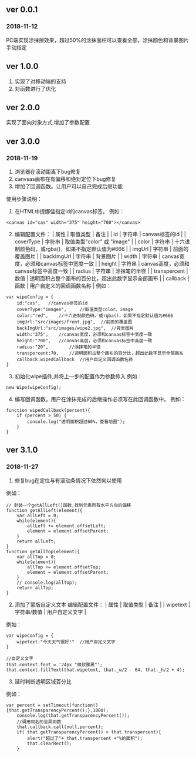 ﻿## ver 0.0.1 ##
### 2018-11-12 ###
PC端实现涂抹擦效果，超过50%的涂抹面积可以查看全部，涂抹颜色和背景图片手动指定
## ver 1.0.0 ##
1. 实现了对移动端的支持
2. 对函数进行了优化
## ver 2.0.0 ##
实现了面向对象方式,增加了参数配置
## ver 3.0.0 ##
### 2018-11-19 ###
1. 浏览器在滚动距离下bug修复
2. canvsas画布在有偏移和绝对定位下bug修复
3. 增加了回调函数。让用户可以自己完成后继功能

使用步骤说明：
1. 在HTML中提娜佳指定id的canvas标签。
例如：
``` 
<canvas id="cas" width="375" height="700"></canvas> ```
2. 编辑配置文件：
| 属性 | 取值类型 | 备注 |
| id | 字符串 | canvas标签的id |
| coverType | 字符串 | 取值类型"color" 或 "image" |
| color | 字符串 | 十六进制颜色码，或rgba()，如果不指定默认值为#666 |
| imgUrl | 字符串 | 前面的覆盖图片 |
| backImgUrl | 字符串 | 背景图片 |
| width | 字符串 | canvas宽度，必须和canvas标签中宽度一致 |
| height | 字符串 | canvas高度，必须和canvas标签中高度一致 |
| radius | 字符串 | 涂抹笔的半径 |
| transpercent | 数值 | 透明面积占整个画布的百分比，超出此数字显示全部画布 |
| callback | 函数 | 用户自定义的回调函数名称 |
例如：
``` 
var wipeConfig = {
	id:"cas",	//canvas标签的id
	coverType:"images",		//取值类型color、image
	color:"red",	//十六进制颜色码，或rgba()，如果不指定默认值为#666
	imgUrl:"src/images/front.jpg",	//前面的覆盖图
	backImgUrl:"src/images/wipe2.jpg",	//背景图片
	width:"375",	//canvas宽度，必须和canvas标签中宽度一致
	height:"700",	//canvas高度，必须和canvas标签中高度一致
	radius:"20",		//涂抹笔的半径
	transpercent:70, 	//透明面积占整个画布的百分比，超出此数字显示全部画布
	callback:wipedCallback 	//用户自定义回调函数名称
}
 ```3. 初始化wipe插件,并将上一步的配置作为参数传入例如：``` 
new Wipe(wipeConfig); ```4. 编写回调函数。用户在涂抹完成的后继操作必须写在此回调函数中。例如：``` 
function wipedCallback(percent){	if (percent > 50) {		console.log("透明面积超过60%，查看地图");	}} ``` ## ver 3.1.0 ##### 2018-11-27 ###1.  修复bug在定位与有滚动条情况下依然何以使用例如：``` // 封装一个getAllLeft()函数,找到元素所有水平方向的偏移function getAllLeft(element){	var allLeft = 0;	while(element){		allLeft += element.offsetLeft;		element = element.offsetParent;	}	return allLeft;}function getAllTop(element){	var allTop = 0;	while(element){		allTop += element.offsetTop;		element = element.offsetParent;	}	// console.log(allTop);	return allTop;} ```2.  添加了蒙版自定义文本编辑配置文件：| 属性 | 取值类型 | 备注 || wipetext | 字符串/数值 | 用户自定义文字 |例如：``` 
var wipeConfig = {	wipetext:"今天天气很好!"	//用户自定义文字}
 ``` ``` 
//自定义文字that.context.font = '24px "微软雅黑"';that.context.fillText(that.wipetext, that._w/2 - 64, that._h/2 + 4);
 ```3.  延时判断透明区域百分比例如：``` 
var percent = setTimeout(function(){that.getTransparencyPercent();},1000);	console.log(that.getTransparencyPercent());	//调用同名的全局函数	that.callback.call(null,percent);	if( that.getTransparencyPercent() > that.transpercent){		alert("超过了"+ that.transpercent +"%的面积");		that.clearRect();	}
 ```